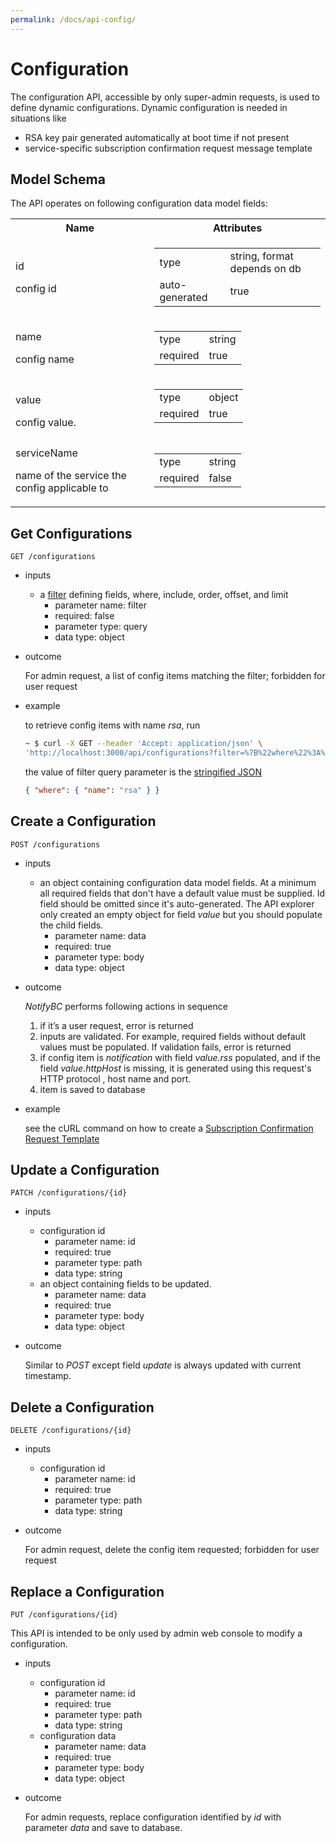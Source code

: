 ```yaml
---
permalink: /docs/api-config/
---
```


# Configuration

The configuration API, accessible by only super-admin requests, is used to define dynamic configurations. Dynamic configuration is needed in situations like

- RSA key pair generated automatically at boot time if not present
- service-specific subscription confirmation request message template

## Model Schema

The API operates on following configuration data model fields:

<table>
  <tr>
    <th>Name</th>
    <th>Attributes</th>
  </tr>
  <tr>
    <td>
      <p class="name">id</p>
      <p class="description">config id</p>
    </td>
    <td>
      <table>
        <tr><td>type</td><td>string, format depends on db</td></tr>
        <tr><td>auto-generated</td><td>true</td></tr>
      </table>
    </td>
  </tr>
  <tr>
    <td>
      <p class="name">name</p>
      <p class="description">config name</p>
    </td>
    <td>
      <table>
        <tr><td>type</td><td>string</td></tr>
        <tr><td>required</td><td>true</td></tr>
      </table>
    </td>
  </tr>
  <tr>
    <td>
      <p class="name">value</p>
      <div class="description">config value.
      </div>
    </td>
    <td>
      <table>
        <tr><td>type</td><td>object</td></tr>
        <tr><td>required</td><td>true</td></tr>
      </table>
    </td>
  </tr>
  <tr>
    <td>
      <p class="name">serviceName</p>
      <p class="description">name of the service the config applicable to</p>
    </td>
    <td>
      <table>
        <tr><td>type</td><td>string</td></tr>
        <tr><td>required</td><td>false</td></tr>
      </table>
    </td>
  </tr>
</table>

## Get Configurations

```
GET /configurations
```

- inputs
  - a [filter](https://loopback.io/doc/en/lb3/Querying-data.html#filters) defining fields, where, include, order, offset, and limit
    - parameter name: filter
    - required: false
    - parameter type: query
    - data type: object
- outcome

  For admin request, a list of config items matching the filter; forbidden for user request

- example

  to retrieve config items with name _rsa_, run

  ```bash
  ~ $ curl -X GET --header 'Accept: application/json' \
  'http://localhost:3000/api/configurations?filter=%7B%22where%22%3A%20%7B%22name%22%3A%22rsa%22%7D%7D'
  ```

  the value of filter query parameter is the [stringified JSON](https://loopback.io/doc/en/lb3/Querying-data.html#using-stringified-json-in-rest-queries)

  ```json
  { "where": { "name": "rsa" } }
  ```

## Create a Configuration

```
POST /configurations
```

- inputs
  - an object containing configuration data model fields. At a minimum all required fields that don't have a default value must be supplied. Id field should be omitted since it's auto-generated. The API explorer only created an empty object for field _value_ but you should populate the child fields.
    - parameter name: data
    - required: true
    - parameter type: body
    - data type: object
- outcome

  _NotifyBC_ performs following actions in sequence

  1. if it’s a user request, error is returned
  2. inputs are validated. For example, required fields without default values must be populated. If validation fails, error is returned
  3. if config item is _notification_ with field _value.rss_ populated, and if the field _value.httpHost_ is missing, it is generated using this request's HTTP protocol , host name and port.
  4. item is saved to database

* example

  see the cURL command on how to create a [Subscription Confirmation Request Template](../configuration/#subscription-confirmation-request-template)

## Update a Configuration

```
PATCH /configurations/{id}
```

- inputs

  - configuration id
    - parameter name: id
    - required: true
    - parameter type: path
    - data type: string
  - an object containing fields to be updated.
    - parameter name: data
    - required: true
    - parameter type: body
    - data type: object

- outcome

  Similar to _POST_ except field _update_ is always updated with current timestamp.

## Delete a Configuration

```
DELETE /configurations/{id}
```

- inputs

  - configuration id
    - parameter name: id
    - required: true
    - parameter type: path
    - data type: string

- outcome

  For admin request, delete the config item requested; forbidden for user request

## Replace a Configuration

```
PUT /configurations/{id}
```

This API is intended to be only used by admin web console to modify a configuration.

- inputs
  - configuration id
    - parameter name: id
    - required: true
    - parameter type: path
    - data type: string
  - configuration data
    - parameter name: data
    - required: true
    - parameter type: body
    - data type: object
- outcome

  For admin requests, replace configuration identified by _id_ with parameter _data_ and save to database.
